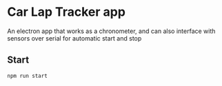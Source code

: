 # Car Lap Tracker app

An electron app that works as a chronometer, and can also interface with sensors over serial for automatic start and stop


## Start
```bash
npm run start
```